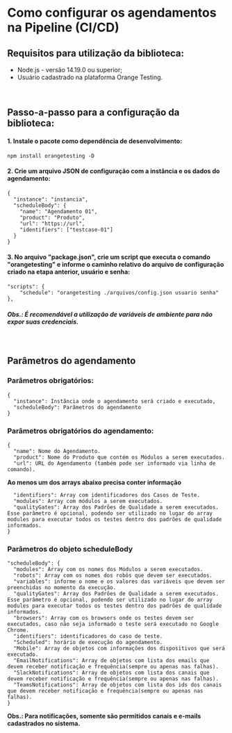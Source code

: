 # Como configurar os agendamentos na Pipeline (CI/CD)

## Requisitos para utilização da biblioteca:
- Node.js - versão 14.19.0 ou superior;
- Usuário cadastrado na plataforma Orange Testing.

<br />

## Passo-a-passo para a configuração da biblioteca:
#### 1. Instale o pacote como dependência de desenvolvimento:
```
npm install orangetesting -D
```

#### 2. Crie um arquivo JSON de configuração com a instância e os dados do agendamento:
```
{
  "instance": "instancia",
  "scheduleBody": {
    "name": "Agendamento 01",
    "product": "Produto",
    "url": "https://url",
    "identifiers": ["testcase-01"]
  }
}
```

#### 3. No arquivo "package.json", crie um script que executa o comando "orangetesting" e informe o caminho relativo do arquivo de configuração criado na etapa anterior, usuário e senha:
```
"scripts": {
	"schedule": "orangetesting ./arquivos/config.json usuario senha"
},
```
##### Obs.: É recomendável a utilização de variáveis de ambiente para não expor suas credenciais.

<br />

## Parâmetros do agendamento
### Parâmetros obrigatórios:

```
{
  "instance": Instância onde o agendamento será criado e executado,
  "scheduleBody": Parâmetros do agendamento
}
```

### Parâmetros obrigatórios do agendamento:

```
{
  "name": Nome do Agendamento.
  "product": Nome do Produto que contém os Módulos a serem executados.
  "url": URL do Agendamento (também pode ser informado via linha de comando).
```
**Ao menos um dos arrays abaixo precisa conter informação**
```
  "identifiers": Array com identificadores dos Casos de Teste.
  "modules": Array com módulos a serem executados.
  "qualityGates": Array dos Padrões de Qualidade a serem executados. Esse parâmetro é opcional, podendo ser utilizado no lugar do array modules para executar todos os testes dentro dos padrões de qualidade informados.
}
```

### Parâmetros do objeto scheduleBody
```
"scheduleBody": {
  "modules": Array com os nomes dos Módulos a serem executados.
  "robots": Array com os nomes dos robôs que devem ser executados.
  "variables": informe o nome e os valores das variáveis que devem ser preenchidas no momento da execução.
  "qualityGates": Array dos Padrões de Qualidade a serem executados. Esse parâmetro é opcional, podendo ser utilizado no lugar do array modules para executar todos os testes dentro dos padrões de qualidade informados.
  "browsers": Array com os browsers onde os testes devem ser executados, caso não seja informado o teste será executado no Google Chrome.
  "identifiers": identificadores do caso de teste.
  "Scheduled": horário de execução do agendamento.
  "Mobile": Array de objetos com informações dos dispositivos que será executado.
  "EmailNotifications": Array de objetos com lista dos emails que devem receber notificação e frequência(sempre ou apenas nas falhas).
  "SlackNotifications": Array de objetos com lista dos canais que devem receber notificação e frequência(sempre ou apenas nas falhas).
  "TeamsNotifications": Array de objetos com lista dos ids dos canais que devem receber notificação e frequência(sempre ou apenas nas falhas).
}
```

**Obs.: Para notificações, somente são permitidos canais e e-mails cadastrados no sistema.**
